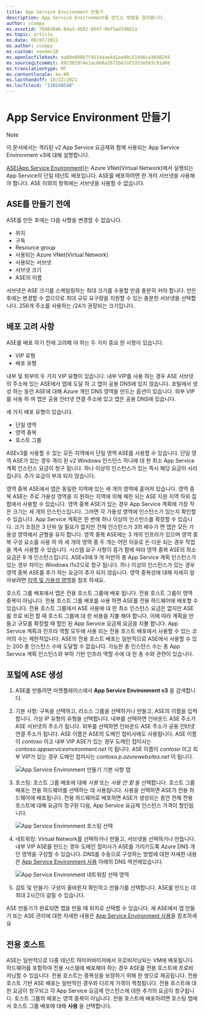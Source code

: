 ```yaml
---
title: App Service Environment 만들기
description: App Service Environment를 만드는 방법을 알아봅니다.
author: ccompy
ms.assetid: 7690d846-8da3-4692-8647-0bf5adfd862a
ms.topic: article
ms.date: 09/07/2021
ms.author: ccompy
ms.custom: seodec18
ms.openlocfilehash: ea80e890b7f4514aae441aa90c51d46ca3648294
ms.sourcegitcommit: 692382974e1ac868a2672b67af2d33e593c91d60
ms.translationtype: MT
ms.contentlocale: ko-KR
ms.lasthandoff: 10/22/2021
ms.locfileid: "130248548"
---
```

# <a name="create-an-app-service-environment"></a>App Service Environment 만들기
> [!NOTE]
> 이 문서에서는 격리된 v2 App Service 요금제와 함께 사용되는 App Service Environment v3에 대해 설명합니다.
> 


[ASE(App Service Environment)][Intro]는 Azure VNet(Virtual Network)에서 실행되는 App Service의 단일 테넌트 배포입니다. ASE를 배포하려면 한 개의 서브넷을 사용해야 합니다. ASE 이외의 항목에는 서브넷을 사용할 수 없습니다. 

## <a name="before-you-create-your-ase"></a>ASE를 만들기 전에

ASE를 만든 후에는 다음 사항을 변경할 수 없습니다.

- 위치
- 구독
- Resource group
- 사용되는 Azure VNet(Virtual Network)
- 사용되는 서브넷
- 서브넷 크기
- ASE의 이름

서브넷은 ASE 크기를 스케일링하는 최대 크기를 수용할 만큼 충분히 커야 합니다. 만든 후에는 변경할 수 없으므로 최대 규모 요구량을 지원할 수 있는 충분한 서브넷을 선택합니다. 256개 주소를 사용하는 /24가 권장되는 크기입니다.

## <a name="deployment-considerations"></a>배포 고려 사항

ASE를 배포 하기 전에 고려해 야 하는 두 가지 중요 한 사항이 있습니다. 

- VIP 유형
- 배포 유형

내부 및 외부의 두 가지 VIP 유형이 있습니다. 내부 VIP를 사용 하는 경우 ASE 서브넷의 주소에 있는 ASE에서 앱에 도달 하 고 앱이 공용 DNS에 있지 않습니다. 포털에서 생성 하는 동안 ASE에 대해 Azure 개인 DNS 영역을 만드는 옵션이 있습니다. 외부 VIP를 사용 하 여 앱은 공용 인터넷 연결 주소에 있고 앱은 공용 DNS에 있습니다. 

세 가지 배포 유형이 있습니다. 

- 단일 영역 
- 영역 중복
- 호스트 그룹

ASEv3를 사용할 수 있는 모든 지역에서 단일 영역 ASE를 사용할 수 있습니다. 단일 영역 ASE가 있는 경우 격리 된 v2 Windows 인스턴스 하나에 대 한 최소 App Service 계획 인스턴스 요금이 청구 됩니다. 하나 이상의 인스턴스가 있는 즉시 해당 요금이 사라집니다. 추가 요금이 부과 되지 않습니다. 

영역 중복 ASE에서 앱은 동일한 지역에 있는 세 개의 영역에 흩어져 있습니다. 영역 중복 ASE는 주로 가용성 영역을 지 원하는 지역에 의해 제한 되는 ASE 지원 지역 하위 집합에서 사용할 수 있습니다. 영역 중복 ASE가 있는 경우 App Service 계획에 가장 작은 크기는 세 개의 인스턴스입니다. 그러면 각 가용성 영역에 인스턴스가 있는지 확인할 수 있습니다. App Service 계획은 한 번에 하나 이상의 인스턴스를 확장할 수 있습니다. 크기 조정은 3 단위 일 필요가 없지만 전체 인스턴스가 3의 배수가 면 앱은 모든 가용성 영역에서 균형을 유지 합니다. 영역 중복 ASE에는 3 개의 인프라가 있으며 영역 중복 구성 요소를 사용 하 여 세 개의 영역 중 두 개는 어떤 이유로 든 다운 되는 경우 작업을 계속 사용할 수 있습니다. 시스템 요구 사항이 증가 함에 따라 영역 중복 ASE의 최소 요금은 9 개 인스턴스입니다. ASEv3에 9 개 미만의 총 App Service 계획 인스턴스가 있는 경우 차이는 Windows I1v2으로 청구 됩니다. 하나 이상의 인스턴스가 있는 경우 영역 중복 ASE를 추가 하는 요금이 추가 되지 않습니다. 영역 중복성에 대해 자세히 알아보려면 [지역 및 가용성 영역][AZoverview]을 참조 하세요.

호스트 그룹 배포에서 앱은 전용 호스트 그룹에 배포 됩니다. 전용 호스트 그룹이 영역 중복이 아닙니다. 전용 호스트 그룹 배포를 사용 하면 ASE를 전용 하드웨어에 배포할 수 있습니다. 전용 호스트 그룹에서 ASE 사용에 대 한 최소 인스턴스 요금은 없지만 ASE를 프로 비전 할 때 호스트 그룹에 대 한 비용을 지불 해야 합니다. 이에 따라 계획을 만들고 규모를 확장할 때 할인 된 App Service 요금제 요금을 지불 합니다. App Service 계획과 인프라 역할 모두에 사용 되는 전용 호스트 배포에서 사용할 수 있는 코어의 수는 제한적입니다. ASE의 전용 호스트 배포는 일반적으로 ASE에서 사용할 수 있는 200 총 인스턴스 수에 도달할 수 없습니다. 가능한 총 인스턴스 수는 총 App Service 계획 인스턴스와 부하 기반 인프라 역할 수에 대 한 총 수와 관련이 있습니다. 

## <a name="creating-an-ase-in-the-portal"></a>포털에 ASE 생성

1. ASE를 만들려면 마켓플레이스에서 **App Service Environment v3** 을 검색합니다.  

2. 기본 사항: 구독을 선택하고, 리소스 그룹을 선택하거나 만들고, ASE의 이름을 입력합니다.  가상 IP 유형의 유형을 선택합니다. 내부를 선택하면 인바운드 ASE 주소가 ASE 서브넷의 주소가 됩니다. 외부를 선택하면 인바운드 ASE 주소가 공용 인터넷 연결 주소가 됩니다. ASE 이름은 ASE의 도메인 접미사에도 사용됩니다. ASE 이름이 *contoso* 이고 내부 VIP ASE가 있는 경우 도메인 접미사는 *contoso.appserviceenvironment.net* 이 됩니다. ASE 이름이 *contoso* 이고 외부 VIP가 있는 경우 도메인 접미사는 *contoso.p.azurewebsites.net* 이 됩니다. 

    ![App Service Environment 만들기 기본 사항 탭](./media/creation/creation-basics.png)

3. 호스팅: 호스트 그룹 배포에 대해 *사용* 또는 *사용 안 함* 을 선택합니다. 호스트 그룹 배포는 전용 하드웨어를 선택하는 데 사용됩니다. 사용을 선택하면 ASE가 전용 하드웨어에 배포됩니다. 전용 하드웨어로 배포하면 ASE가 생성되는 동안 전체 전용 호스트에 대해 요금이 청구된 다음, App Service 요금제 인스턴스 가격이 할인됩니다. 

    ![App Service Environment 호스팅 선택](./media/creation/creation-hosting.png)

4. 네트워킹: Virtual Network를 선택하거나 만들고, 서브넷을 선택하거나 만듭니다. 내부 VIP ASE를 만드는 경우 도메인 접미사가 ASE를 가리키도록 Azure DNS 개인 영역을 구성할 수 있습니다. DNS를 수동으로 구성하는 방법에 대한 자세한 내용은 [App Service Environment 사용][UsingASE] 아래의 DNS 섹션에있습니다.

    ![App Service Environment 네트워킹 선택 영역](./media/creation/creation-networking.png)

5. 검토 및 만들기: 구성이 올바른지 확인하고 만들기를 선택합니다. ASE를 만드는 데 최대 2시간이 걸릴 수 있습니다. 

ASE 만들기가 완료되면 앱을 만들 때 위치로 선택할 수 있습니다. 새 ASE에서 앱 만들기 또는 ASE 관리에 대한 자세한 내용은 [App Service Environment 사용][UsingASE]을 참조하세요

## <a name="dedicated-hosts"></a>전용 호스트

ASE는 일반적으로 다중 테넌트 하이퍼바이저에서 프로비저닝되는 VM에 배포됩니다. 하드웨어를 포함하여 전용 시스템에 배포해야 하는 경우 ASE를 전용 호스트에 프로비저닝할 수 있습니다. 전용 호스트는 중복성을 보장하기 위해 한 쌍으로 제공됩니다. 전용 호스트 기반 ASE 배포는 일반적인 경우와 다르게 가격이 책정됩니다. 전용 호스트에 대한 요금이 청구되고 각 App Service 요금제 인스턴스에 대한 추가의 요금이 청구됩니다. 호스트 그룹의 배포는 영역 중복이 아닙니다. 전용 호스트에 배포하려면 호스팅 탭에서 호스트 그룹 배포에 대해 **사용** 을 선택합니다.

<!--Links-->
[Intro]: ./overview.md
[MakeASE]: ./creation.md
[ASENetwork]: ./networking.md
[UsingASE]: ./using.md
[UDRs]: ../../virtual-network/virtual-networks-udr-overview.md
[NSGs]: ../../virtual-network/network-security-groups-overview.md
[Pricing]: https://azure.microsoft.com/pricing/details/app-service/
[ARMOverview]: ../../azure-resource-manager/management/overview.md
[ConfigureSSL]: ../configure-ssl-certificate.md
[Kudu]: https://azure.microsoft.com/resources/videos/super-secret-kudu-debug-console-for-azure-web-sites/
[AppDeploy]: ../deploy-local-git.md
[ASEWAF]: ./integrate-with-application-gateway.md
[AppGW]: ../../web-application-firewall/ag/ag-overview.md
[logalerts]: ../../azure-monitor/alerts/alerts-log.md
[AZoverview]: ../../availability-zones/az-overview.md
